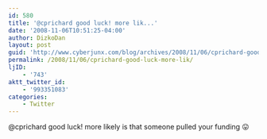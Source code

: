 ```yaml
---
id: 580
title: '@cprichard good luck! more lik...'
date: '2008-11-06T10:51:25-04:00'
author: DizkoDan
layout: post
guid: 'http://www.cyberjunx.com/blog/archives/2008/11/06/cprichard-good-luck-more-lik/'
permalink: /2008/11/06/cprichard-good-luck-more-lik/
ljID:
    - '743'
aktt_twitter_id:
    - '993351083'
categories:
    - Twitter
---
```


@cprichard good luck! more likely is that someone pulled your funding 😛